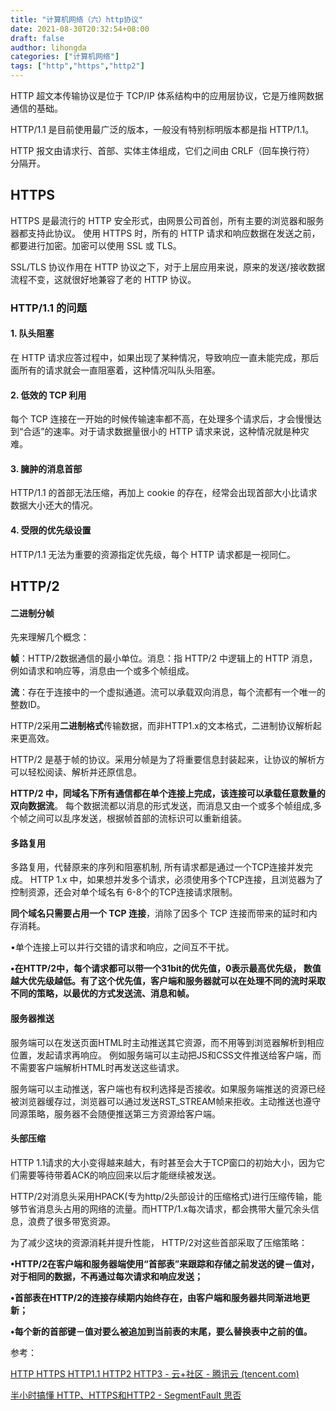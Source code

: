```yaml
---
title: "计算机网络（六）http协议"
date: 2021-08-30T20:32:54+08:00
draft: false
audthor: lihongda
categories: ["计算机网络"]
tags: ["http","https","http2"]
---
```


HTTP 超文本传输协议是位于 TCP/IP 体系结构中的应用层协议，它是万维网数据通信的基础。

HTTP/1.1 是目前使用最广泛的版本，一般没有特别标明版本都是指 HTTP/1.1。

HTTP 报文由请求行、首部、实体主体组成，它们之间由 CRLF（回车换行符） 分隔开。

## HTTPS

HTTPS 是最流行的 HTTP 安全形式，由网景公司首创，所有主要的浏览器和服务器都支持此协议。 使用 HTTPS 时，所有的 HTTP 请求和响应数据在发送之前，都要进行加密。加密可以使用 SSL 或 TLS。

SSL/TLS 协议作用在 HTTP 协议之下，对于上层应用来说，原来的发送/接收数据流程不变，这就很好地兼容了老的 HTTP 协议。

### HTTP/1.1 的问题

#### 1. 队头阻塞

在 HTTP 请求应答过程中，如果出现了某种情况，导致响应一直未能完成，那后面所有的请求就会一直阻塞着，这种情况叫队头阻塞。

#### 2. 低效的 TCP 利用

每个 TCP 连接在一开始的时候传输速率都不高，在处理多个请求后，才会慢慢达到“合适”的速率。对于请求数据量很小的 HTTP 请求来说，这种情况就是种灾难。

#### 3. 臃肿的消息首部

HTTP/1.1 的首部无法压缩，再加上 cookie 的存在，经常会出现首部大小比请求数据大小还大的情况。

#### 4. 受限的优先级设置

HTTP/1.1 无法为重要的资源指定优先级，每个 HTTP 请求都是一视同仁。

## HTTP/2

#### **二进制分帧**

先来理解几个概念：

**帧**：HTTP/2数据通信的最小单位。消息：指 HTTP/2 中逻辑上的 HTTP 消息，例如请求和响应等，消息由一个或多个帧组成。

**流**：存在于连接中的一个虚拟通道。流可以承载双向消息，每个流都有一个唯一的整数ID。

HTTP/2采用**二进制格式**传输数据，而非HTTP1.x的文本格式，二进制协议解析起来更高效。

HTTP/2 是基于帧的协议。采用分帧是为了将重要信息封装起来，让协议的解析方可以轻松阅读、解析并还原信息。

**HTTP/2 中，同域名下所有通信都在单个连接上完成，该连接可以承载任意数量的双向数据流**。 每个数据流都以消息的形式发送，而消息又由一个或多个帧组成,多个帧之间可以乱序发送，根据帧首部的流标识可以重新组装。

#### **多路复用**

多路复用，代替原来的序列和阻塞机制, 所有请求都是通过一个TCP连接并发完成。 HTTP 1.x 中，如果想并发多个请求，必须使用多个TCP连接，且浏览器为了控制资源，还会对单个域名有 6-8个的TCP连接请求限制。

**同个域名只需要占用一个 TCP 连接**，消除了因多个 TCP 连接而带来的延时和内存消耗。

•单个连接上可以并行交错的请求和响应，之间互不干扰。

**•在HTTP/2中，每个请求都可以带一个31bit的优先值，0表示最高优先级， 数值越大优先级越低。有了这个优先值，客户端和服务器就可以在处理不同的流时采取不同的策略，以最优的方式发送流、消息和帧。**

#### **服务器推送**

服务端可以在发送页面HTML时主动推送其它资源，而不用等到浏览器解析到相应位置，发起请求再响应。 例如服务端可以主动把JS和CSS文件推送给客户端，而不需要客户端解析HTML时再发送这些请求。

服务端可以主动推送，客户端也有权利选择是否接收。如果服务端推送的资源已经被浏览器缓存过，浏览器可以通过发送RST_STREAM帧来拒收。主动推送也遵守同源策略，服务器不会随便推送第三方资源给客户端。

#### **头部压缩**

HTTP 1.1请求的大小变得越来越大，有时甚至会大于TCP窗口的初始大小，因为它们需要等待带着ACK的响应回来以后才能继续被发送。

HTTP/2对消息头采用HPACK(专为http/2头部设计的压缩格式)进行压缩传输，能够节省消息头占用的网络的流量。而HTTP/1.x每次请求，都会携带大量冗余头信息，浪费了很多带宽资源。

为了减少这块的资源消耗并提升性能， HTTP/2对这些首部采取了压缩策略：

**•HTTP/2在客户端和服务器端使用“首部表”来跟踪和存储之前发送的键－值对，对于相同的数据，不再通过每次请求和响应发送；**

**•首部表在HTTP/2的连接存续期内始终存在，由客户端和服务器共同渐进地更新；**

**•每个新的首部键－值对要么被追加到当前表的末尾，要么替换表中之前的值。**







参考：

[HTTP HTTPS HTTP1.1 HTTP2 HTTP3 - 云+社区 - 腾讯云 (tencent.com)](https://cloud.tencent.com/developer/article/1800848)

[半小时搞懂 HTTP、HTTPS和HTTP2 - SegmentFault 思否](https://segmentfault.com/a/1190000022662058)



